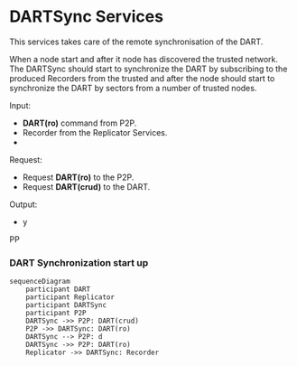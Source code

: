 # DARTSync Services

This services takes care of the remote synchronisation of the DART.

When a node start and after it node has discovered the trusted network. 
The DARTSync should start to synchronize the DART by subscribing to the produced Recorders from the trusted and after the node should start to synchronize the DART by sectors from a number of trusted nodes.


Input:
  - **DART(ro)** command from P2P.
  - Recorder from the Replicator Services.
  - 

Request:
  - Request **DART(ro)** to the P2P.
  - Request **DART(crud)** to the DART.

Output:
  - y

PP
### DART Synchronization start up

```mermaid
sequenceDiagram
    participant DART 
    participant Replicator 
    participant DARTSync
    participant P2P 
    DARTSync ->> P2P: DART(crud)
    P2P ->> DARTSync: DART(ro)
	DARTSync --> P2P: d
    DARTSync ->> P2P: DART(ro)
    Replicator ->> DARTSync: Recorder

```

